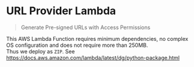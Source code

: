 # URL Provider Lambda

> Generate Pre-signed URLs with Access Permissions

This AWS Lambda Function requires minimum dependencies, no complex OS configuration and does not require more than 250MB.  
Thus we deploy as `ZIP`. See https://docs.aws.amazon.com/lambda/latest/dg/python-package.html

